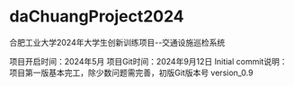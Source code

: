 # daChuangProject2024
 合肥工业大学2024年大学生创新训练项目--交通设施巡检系统

项目开启时间：2024年5月
项目Git时间：2024年9月12日
Initial commit说明：项目第一版基本完工，除少数问题需完善，初版Git版本号 version_0.9